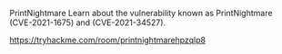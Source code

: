 PrintNightmare
Learn about the vulnerability known as PrintNightmare (CVE-2021-1675) and (CVE-2021-34527).

https://tryhackme.com/room/printnightmarehpzqlp8